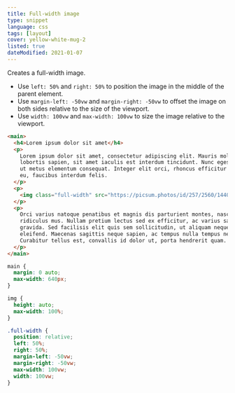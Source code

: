 ```yaml
---
title: Full-width image
type: snippet
language: css
tags: [layout]
cover: yellow-white-mug-2
listed: true
dateModified: 2021-01-07
---
```


Creates a full-width image.

- Use `left: 50%` and `right: 50%` to position the image in the middle of the parent element.
- Use `margin-left: -50vw` and `margin-right: -50vw` to offset the image on both sides relative to the size of the viewport.
- Use `width: 100vw` and `max-width: 100vw` to size the image relative to the viewport.

```html
<main>
  <h4>Lorem ipsum dolor sit amet</h4>
  <p>
    Lorem ipsum dolor sit amet, consectetur adipiscing elit. Mauris molestie
    lobortis sapien, sit amet iaculis est interdum tincidunt. Nunc egestas nibh
    ut metus elementum consequat. Integer elit orci, rhoncus efficitur lectus
    eu, faucibus interdum felis.
  </p>
  <p>
    <img class="full-width" src="https://picsum.photos/id/257/2560/1440.jpg" />
  </p>
  <p>
    Orci varius natoque penatibus et magnis dis parturient montes, nascetur
    ridiculus mus. Nullam pretium lectus sed ex efficitur, ac varius sapien
    gravida. Sed facilisis elit quis sem sollicitudin, ut aliquam neque
    eleifend. Maecenas sagittis neque sapien, ac tempus nulla tempus nec.
    Curabitur tellus est, convallis id dolor ut, porta hendrerit quam.
  </p>
</main>
```

```css
main {
  margin: 0 auto;
  max-width: 640px;
}

img {
  height: auto;
  max-width: 100%;
}

.full-width {
  position: relative;
  left: 50%;
  right: 50%;
  margin-left: -50vw;
  margin-right: -50vw;
  max-width: 100vw;
  width: 100vw;
}
```
